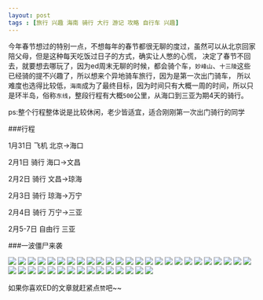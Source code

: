 ```yaml
---
layout: post
tags : [旅行 兴趣 海南 骑行 大行 游记 攻略 自行车 兴趣]
---
```


今年春节想过的特别一点，不想每年的春节都很无聊的度过，虽然可以从北京回家陪父母，但是这种每天吃饭过日子的方式，确实让人憋的心慌，
决定了春节不回去，就要想去哪玩了，因为ed周末无聊的时候，都会骑个车，`妙峰山`、`十三陵`这些已经骑的提不兴趣了，所以想来个异地骑车旅行，因为是第一次出门骑车，
所以难度也选得比较低，`海南`成为了最终目标，因为时间只有大概一周的时间，所以只是环半岛，俗称`东线`，整段行程有大概`500`公里，从海口到三亚为期4天的骑行。

ps:整个行程整体说是比较休闲，老少皆适宜，适合刚刚第一次出门骑行的同学

###行程

1月31日  飞机 北京->海口

2月1日 骑行 海口->文昌

2月2日 骑行 文昌->琼海

2月3日 骑行 琼海->万宁

2月4日 骑行 万宁->三亚

2月5-7日 自由行 三亚

###一波僵尸来袭

 <img src='/assets/articles/2014-01-31/5.jpeg' />
 <img src='/assets/articles/2014-01-31/6.jpeg' />
 <img src='/assets/articles/2014-01-31/7.jpeg' />
 <img src='/assets/articles/2014-01-31/8.jpeg' />
 <img src='/assets/articles/2014-01-31/9.jpeg' />
 <img src='/assets/articles/2014-01-31/11.jpeg' />
 <img src='/assets/articles/2014-01-31/12.jpeg' />
 <img src='/assets/articles/2014-01-31/13.jpeg' />
 <img src='/assets/articles/2014-01-31/14.jpeg' />
 <img src='/assets/articles/2014-01-31/16.jpeg' />

 <img src='/assets/articles/2014-01-31/DSC00417.JPG' />
 <img src='/assets/articles/2014-01-31/DSC00450.JPG' />
 <img src='/assets/articles/2014-01-31/DSC00477.JPG' />
 <img src='/assets/articles/2014-01-31/DSC00491.JPG' />
 <img src='/assets/articles/2014-01-31/DSC00498.JPG' />
 <img src='/assets/articles/2014-01-31/DSC00561.JPG' />
 <img src='/assets/articles/2014-01-31/DSC00574.JPG' />
 <img src='/assets/articles/2014-01-31/DSC00582.JPG' />
 <img src='/assets/articles/2014-01-31/DSC00589.JPG' />
 <img src='/assets/articles/2014-01-31/DSC00616.JPG' />
 <img src='/assets/articles/2014-01-31/DSC00640.JPG' />
 <img src='/assets/articles/2014-01-31/DSC00643.JPG' />
 <img src='/assets/articles/2014-01-31/DSC00647.JPG' />
 <img src='/assets/articles/2014-01-31/DSC00657.JPG' />
 <img src='/assets/articles/2014-01-31/DSC00687.JPG' />
 <img src='/assets/articles/2014-01-31/DSC00715.JPG' />
 <img src='/assets/articles/2014-01-31/DSC00720.JPG' />
 <img src='/assets/articles/2014-01-31/DSC00733.JPG' />
 <img src='/assets/articles/2014-01-31/DSC00759.JPG' />
 <img src='/assets/articles/2014-01-31/DSC00849.JPG' />
 <img src='/assets/articles/2014-01-31/DSC00862.JPG' />
 <img src='/assets/articles/2014-01-31/DSC00880.JPG' />
 <img src='/assets/articles/2014-01-31/DSC00925.JPG' />
 <img src='/assets/articles/2014-01-31/DSC01091.JPG' />
 <img src='/assets/articles/2014-01-31/DSC01103.JPG' />
 <img src='/assets/articles/2014-01-31/DSC01122.JPG' />
 <img src='/assets/articles/2014-01-31/DSC01138.JPG' />
 <img src='/assets/articles/2014-01-31/1.jpeg' />
 <img src='/assets/articles/2014-01-31/2.jpeg' />
 <img src='/assets/articles/2014-01-31/3.jpeg' />

如果你喜欢ED的文章就赶紧点`赞`吧~~

